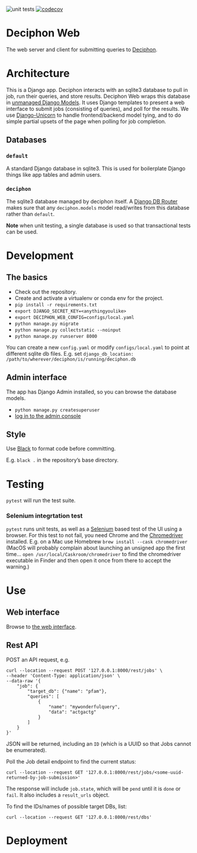 ![unit tests](https://github.com/EBI-Metagenomics/deciphon_web/actions/workflows/test.yaml/badge.svg)
[![codecov](https://codecov.io/gh/EBI-Metagenomics/deciphon_web/branch/master/graph/badge.svg?token=X15S9LH10H)](https://codecov.io/gh/EBI-Metagenomics/deciphon_web)

# Deciphon Web
The web server and client for submitting queries to [Deciphon](https://github.com/EBI-Metagenomics/deciphon).

# Architecture
This is a Django app. 
Deciphon interacts with an sqlite3 database to pull in job, run their queries, and store results.
Deciphon Web wraps this database in [unmanaged Django Models](https://docs.djangoproject.com/en/3.2/ref/models/options/#django.db.models.Options.managed).
It uses Django templates to present a web interface to submit jobs (consisting of queries), and poll for the results. 
We use [Django-Unicorn](https://www.django-unicorn.com) to handle frontend/backend model tying, 
and to do simple partial upsets of the page when polling for job completion.

## Databases
### `default`
A standard Django database in sqlite3. 
This is used for boilerplate Django things like app tables and admin users.

### `deciphon`
The sqlite3 database managed by deciphon itself. 
A [Django DB Router](https://docs.djangoproject.com/en/3.2/topics/db/multi-db/#multiple-databases) makes sure that any `deciphon.models` model read/writes from this database rather than `default`.

**Note** when unit testing, a single database is used so that transactional tests can be used.

# Development
## The basics
- Check out the repository.
- Create and activate a virtualenv or conda env for the project.
- `pip install -r requirements.txt`
- `export DJANGO_SECRET_KEY=<anythingyoulike>`
- `export DECIPHON_WEB_CONFIG=configs/local.yaml`
- `python manage.py migrate`
- `python manage.py collectstatic --noinput`
- `python manage.py runserver 8000`

You can create a new `config.yaml` or modify `configs/local.yaml` to point at different sqlite db files.
E.g. set `django_db_location: /path/to/wherever/deciphon/is/running/deciphon.db`


## Admin interface
The app has Django Admin installed, so you can browse the database models.
- `python manage.py createsuperuser`
- [log in to the admin console](http://127.0.0.1:8000/admin)

## Style
Use [Black](https://black.rtfd.io) to format code before committing.

E.g. `black .` in the repository’s base directory. 

# Testing
`pytest` will run the test suite.

### Selenium integrtation test
`pytest` runs unit tests, as well as a [Selenium](https://pypi.org/project/selenium/) based test of the UI using a browser.
For this test to not fail, you need Chrome and the [Chromedriver](https://chromedriver.chromium.org) installed.
E.g. on a Mac use Homebrew
`brew install --cask chromedriver`
(MacOS will probably complain about launching an unsigned app the first time...
`open /usr/local/Caskroom/chromedriver` to find the chromedriver executable in Finder and then open it once from there to accept the warning.)

# Use
## Web interface
Browse to [the web interface](http://127.0.0.1:8000).

## Rest API
POST an API request, e.g.
```shell
curl --location --request POST '127.0.0.1:8000/rest/jobs' \
--header 'Content-Type: application/json' \
--data-raw '{
    "job": {
        "target_db": {"name": "pfam"},
        "queries": [
            {
                "name": "mywonderfulquery",
                "data": "actgactg"
            }
        ]
    }
}'
```
JSON will be returned, including an `ID` (which is a UUID so that Jobs cannot be enumerated).

Poll the Job detail endpoint to find the current status:
```shell
curl --location --request GET '127.0.0.1:8000/rest/jobs/<some-uuid-returned-by-job-submission>'
```

The response will include `job.state`, which will be `pend` until it is `done` or `fail`.
It also includes a `result_urls` object.

To find the IDs/names of possible target DBs, list: 
```shell
curl --location --request GET '127.0.0.1:8000/rest/dbs'
```

# Deployment
